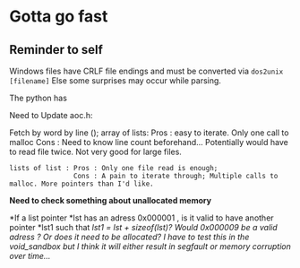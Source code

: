 # Gotta go fast

## Reminder to self

Windows files have CRLF file endings and must be converted via `dos2unix [filename]`
Else some surprises may occur while parsing.

The python has

Need to Update aoc.h:

Fetch by word by line ();
	array of lists: Pros : easy to iterate. Only one call to malloc
					Cons : Need to know line count beforehand... Potentially would have to read file twice. Not very good for large files.

	lists of list : Pros : Only one file read is enough;
					Cons : A pain to iterate through; Multiple calls to malloc. More pointers than I'd like.

**Need to check something about unallocated memory**

*If a list pointer *lst has an adress 0x000001 , is it valid to have another pointer *lst1 such that *lst1 = lst + sizeof(lst)?*
*Would 0x000009 be a valid adress ? Or does it need to be allocated?*
*I have to test this in the void_sandbox but I think it will either result in segfault or memory corruption over time...*
